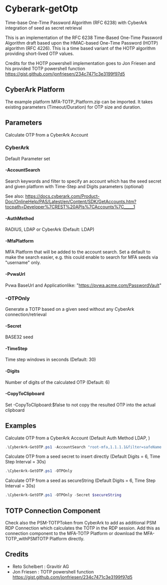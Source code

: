 # Cyberark-getOtp

Time-base One-Time Password Algorithm (RFC 6238) with CyberArk integration of seed as secret retrieval

This is an implementation of the RFC 6238 Time-Based One-Time Password Algorithm draft based upon the HMAC-based One-Time Password (HOTP) algorithm (RFC 4226). This is a time based variant of the HOTP algorithm providing short-lived OTP values.

Credits for the HOTP powershell implementation goes to Jon Friesen and his provided TOTP powershell function <https://gist.github.com/jonfriesen/234c7471c3e3199f97d5>

## CyberArk Platform

The example platform MFA-TOTP_Platform.zip can be imported. It takes existing parameters (Timeout/Duration) for OTP size and duration.

## Parameters

Calculate OTP from a CyberArk Account

### CyberArk

Default Parameter set

#### -AccountSearch

Search keywords and filter to specify an account which has the seed secret and given platform with Time-Step and Digits parameters (optional)

See also:
<https://docs.cyberark.com/Product-Doc/OnlineHelp/PAS/Latest/en/Content/SDK/GetAccounts.htm?tocpath=Developer%7CREST%20APIs%7CAccounts%7C_____1>

#### -AuthMethod

RADIUS, LDAP or CyberArk (Default: LDAP)

#### -MfaPlatform

MFA Platform that will be added to the account search. Set a default to make the search easier, e.g. this could enable to search for MFA seeds via "username" only.

#### -PvwaUrl

Pvwa BaseUrl and Applicationlike: "https://pvwa.acme.com/PasswordVault"

### -OTPOnly

Generate a TOTP based on a given seed without any CyberArk connection/retrieval

#### -Secret

BASE32 seed

#### -TimeStep

Time step windows in seconds (Default: 30)

#### -Digits

Number of digits of the calculated OTP (Default: 6)

#### -CopyToClipboard

Set -CopyToClipboard:$false to not copy the resulted OTP into the actual clipboard

## Examples

Calculate OTP from a CyberArk Account (Default Auth Method LDAP, )

```powershell
.\CyberArk-GetOTP.ps1 -AccountSearch "root-mfa,1.1.1.1&filter=safeName eq AWS_ROOT"
```

Calculate OTP from a seed secret to insert directly (Default Digits = 6, Time Step Interval = 30s)

```powershell
.\CyberArk-GetOTP.ps1 -OTPOnly
```

Calculate OTP from a seed as secureString (Default Digits = 6, Time Step Interval = 30s)

```powershell
.\CyberArk-GetOTP.ps1 -OTPOnly -Secret $secureString
```

## TOTP Connection Component 
Check also the PSM-TOTPToken from CyberArk to add as additional PSM RDP Connection which calculates the TOTP in the RDP session.
Add this as connection component to the MFA-TOTP Platform or download the MFA-TOTP_withPSMTOTP Platform directly.

## Credits

- Reto Schelbert : Gravitir AG
- Jon Friesen : TOTP powershell function <https://gist.github.com/jonfriesen/234c7471c3e3199f97d5>
